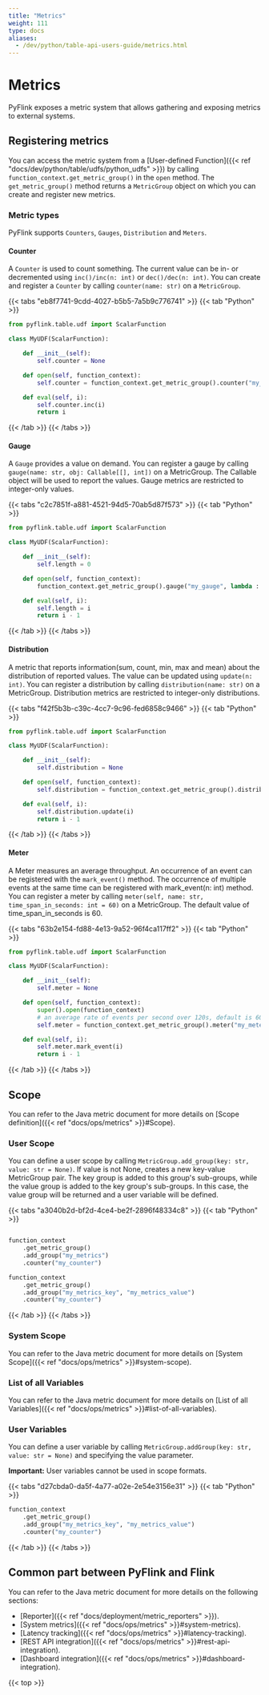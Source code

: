 ```yaml
---
title: "Metrics"
weight: 111
type: docs
aliases:
  - /dev/python/table-api-users-guide/metrics.html
---
```

<!--
Licensed to the Apache Software Foundation (ASF) under one
or more contributor license agreements.  See the NOTICE file
distributed with this work for additional information
regarding copyright ownership.  The ASF licenses this file
to you under the Apache License, Version 2.0 (the
"License"); you may not use this file except in compliance
with the License.  You may obtain a copy of the License at

  http://www.apache.org/licenses/LICENSE-2.0

Unless required by applicable law or agreed to in writing,
software distributed under the License is distributed on an
"AS IS" BASIS, WITHOUT WARRANTIES OR CONDITIONS OF ANY
KIND, either express or implied.  See the License for the
specific language governing permissions and limitations
under the License.
-->

# Metrics

PyFlink exposes a metric system that allows gathering and exposing metrics to external systems. 



## Registering metrics

You can access the metric system from a [User-defined Function]({{< ref "docs/dev/python/table/udfs/python_udfs" >}}) by calling `function_context.get_metric_group()` in the `open` method.
The `get_metric_group()` method returns a `MetricGroup` object on which you can create and register new metrics.

### Metric types

PyFlink supports `Counters`, `Gauges`, `Distribution` and `Meters`.

#### Counter

A `Counter` is used to count something. The current value can be in- or decremented using `inc()/inc(n: int)` or `dec()/dec(n: int)`.
You can create and register a `Counter` by calling `counter(name: str)` on a `MetricGroup`.

{{< tabs "eb8f7741-9cdd-4027-b5b5-7a5b9c776741" >}}
{{< tab "Python" >}}
```python
from pyflink.table.udf import ScalarFunction

class MyUDF(ScalarFunction):

    def __init__(self):
        self.counter = None

    def open(self, function_context):
        self.counter = function_context.get_metric_group().counter("my_counter")

    def eval(self, i):
        self.counter.inc(i)
        return i

```
{{< /tab >}}
{{< /tabs >}}

#### Gauge

A `Gauge` provides a value on demand. You can register a gauge by calling `gauge(name: str, obj: Callable[[], int])` on a MetricGroup. The Callable object will be used to report the values. Gauge metrics are restricted to integer-only values.

{{< tabs "c2c7851f-a881-4521-94d5-70ab5d87f573" >}}
{{< tab "Python" >}}
```python
from pyflink.table.udf import ScalarFunction

class MyUDF(ScalarFunction):

    def __init__(self):
        self.length = 0

    def open(self, function_context):
        function_context.get_metric_group().gauge("my_gauge", lambda : self.length)

    def eval(self, i):
        self.length = i
        return i - 1
```
{{< /tab >}}
{{< /tabs >}}

#### Distribution

A metric that reports information(sum, count, min, max and mean) about the distribution of reported values. The value can be updated using `update(n: int)`. You can register a distribution by calling `distribution(name: str)` on a MetricGroup. Distribution metrics are restricted to integer-only distributions.

{{< tabs "f42f5b3b-c39c-4cc7-9c96-fed6858c9466" >}}
{{< tab "Python" >}}
```python
from pyflink.table.udf import ScalarFunction

class MyUDF(ScalarFunction):

    def __init__(self):
        self.distribution = None

    def open(self, function_context):
        self.distribution = function_context.get_metric_group().distribution("my_distribution")

    def eval(self, i):
        self.distribution.update(i)
        return i - 1
```
{{< /tab >}}
{{< /tabs >}}

#### Meter

A Meter measures an average throughput. An occurrence of an event can be registered with the `mark_event()` method. The occurrence of multiple events at the same time can be registered with mark_event(n: int) method. You can register a meter by calling `meter(self, name: str, time_span_in_seconds: int = 60)` on a MetricGroup. The default value of time_span_in_seconds is 60.

{{< tabs "63b2e154-fd88-4e13-9a52-96f4ca117ff2" >}}
{{< tab "Python" >}}
```python
from pyflink.table.udf import ScalarFunction

class MyUDF(ScalarFunction):

    def __init__(self):
        self.meter = None

    def open(self, function_context):
        super().open(function_context)
        # an average rate of events per second over 120s, default is 60s.
        self.meter = function_context.get_metric_group().meter("my_meter", time_span_in_seconds=120)

    def eval(self, i):
        self.meter.mark_event(i)
        return i - 1
```
{{< /tab >}}
{{< /tabs >}}

## Scope

You can refer to the Java metric document for more details on [Scope definition]({{< ref "docs/ops/metrics" >}}#Scope).

### User Scope

You can define a user scope by calling `MetricGroup.add_group(key: str, value: str = None)`. If value is not None, creates a new key-value MetricGroup pair. The key group is added to this group's sub-groups, while the value group is added to the key group's sub-groups. In this case, the value group will be returned and a user variable will be defined.

{{< tabs "a3040b2d-bf2d-4ce4-be2f-2896f48334c8" >}}
{{< tab "Python" >}}
```python

function_context
    .get_metric_group()
    .add_group("my_metrics")
    .counter("my_counter")

function_context
    .get_metric_group()
    .add_group("my_metrics_key", "my_metrics_value")
    .counter("my_counter")

```
{{< /tab >}}
{{< /tabs >}}

### System Scope

You can refer to the Java metric document for more details on [System Scope]({{< ref "docs/ops/metrics" >}}#system-scope).

### List of all Variables

You can refer to the Java metric document for more details on [List of all Variables]({{< ref "docs/ops/metrics" >}}#list-of-all-variables).

### User Variables

You can define a user variable by calling `MetricGroup.addGroup(key: str, value: str = None)` and specifying the value parameter.

**Important:** User variables cannot be used in scope formats.

{{< tabs "d27cbda0-da5f-4a77-a02e-2e54e3156e31" >}}
{{< tab "Python" >}}
```python
function_context
    .get_metric_group()
    .add_group("my_metrics_key", "my_metrics_value")
    .counter("my_counter")
```
{{< /tab >}}
{{< /tabs >}}

## Common part between PyFlink and Flink

You can refer to the Java metric document for more details on the following sections:

- [Reporter]({{< ref "docs/deployment/metric_reporters" >}}).
- [System metrics]({{< ref "docs/ops/metrics" >}}#system-metrics).
- [Latency tracking]({{< ref "docs/ops/metrics" >}}#latency-tracking).
- [REST API integration]({{< ref "docs/ops/metrics" >}}#rest-api-integration).
- [Dashboard integration]({{< ref "docs/ops/metrics" >}}#dashboard-integration).


{{< top >}}
